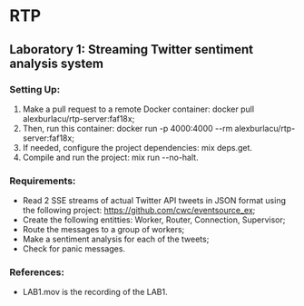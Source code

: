 # RTP

## Laboratory 1: Streaming Twitter sentiment analysis system

### Setting Up: 
1. Make a pull request to a remote Docker container: docker pull alexburlacu/rtp-server:faf18x;
2. Then, run this container: docker run -p 4000:4000 --rm alexburlacu/rtp-server:faf18x;
3. If needed, configure the project dependencies: mix deps.get.
4. Compile and run the project: mix run --no-halt.

### Requirements: 
* Read 2 SSE streams of actual Twitter API tweets in JSON format using the following project: https://github.com/cwc/eventsource_ex;
* Create the following entitties: Worker, Router, Connection, Supervisor;
* Route the messages to a group of workers;
* Make a sentiment analysis for each of the tweets;
* Check for panic messages. 

### References:
* LAB1.mov is the recording of the LAB1. 
